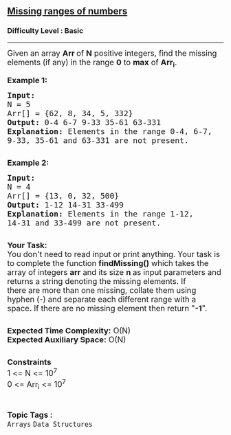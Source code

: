 <h2><a href="https://practice.geeksforgeeks.org/problems/missing-ranges-of-numbers1019/1?page=1&difficulty[]=-1&status[]=unsolved&category[]=Arrays&sortBy=submissions">Missing ranges of numbers</a></h2><h3>Difficulty Level : Basic</h3><hr><div class="problems_problem_content__Xm_eO"><p><span style="font-size:18px">Given an array <strong>Arr</strong><strong> </strong>of <strong>N</strong> positive integers, find&nbsp;the missing elements (if any) in the range <strong>0</strong> to <strong>max</strong> of <strong>Arr<sub>i</sub></strong>. </span><br>
<br>
<span style="font-size:18px"><strong>Example 1:</strong></span></p>

<pre><span style="font-size:18px"><strong>Input:
</strong>N = 5
Arr[] = {62, 8, 34, 5, 332}
<strong>Output:</strong> 0-4 6-7 9-33 35-61 63-331
<strong>Explanation:</strong> Elements in the range 0-4, 6-7, 
9-33, 35-61 and 63-331 are not present.
</span></pre>

<p><br>
<span style="font-size:18px"><strong>Example 2:</strong></span></p>

<pre><span style="font-size:18px"><strong>Input:
</strong>N = 4
Arr[] = {13, 0, 32, 500}
<strong>Output:</strong> 1-12 14-31 33-499
<strong>Explanation:</strong>&nbsp;Elements in the range 1-12, 
14-31 and 33-499 are not present.
</span></pre>

<p><br>
<span style="font-size:18px"><strong>Your Task:</strong><br>
You don't need to read input or print anything. Your task is to complete the function <strong>findMissing()</strong>&nbsp;which takes the array of integers&nbsp;<strong>arr</strong>&nbsp;and its size&nbsp;<strong>n&nbsp;</strong>as input parameters and returns a&nbsp;string&nbsp;denoting the missing elements. If<br>
there are more than one missing, collate them using hyphen (-) and&nbsp;separate each different range with a space<strong>.&nbsp;</strong>If there are no missing element then return "<strong>-1</strong>".</span></p>

<p><br>
<span style="font-size:18px"><strong>Expected Time Complexity:</strong>&nbsp;O(N)<br>
<strong>Expected Auxiliary Space:</strong>&nbsp;O(N)</span></p>

<p><br>
<span style="font-size:18px"><strong>Constraints</strong><br>
1 &lt;=&nbsp;N &lt;= 10<sup>7</sup><br>
0 &lt;= Arr<sub>i</sub> &lt;= 10<sup>7</sup></span></p>
</div><br><p><span style=font-size:18px><strong>Topic Tags : </strong><br><code>Arrays</code>&nbsp;<code>Data Structures</code>&nbsp;
